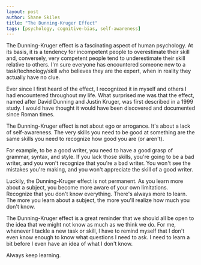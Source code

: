 ```yaml
---
layout: post
author: Shane Skiles
title: "The Dunning-Kruger Effect"
tags: [psychology, cognitive-bias, self-awareness]
---
```


The Dunning-Kruger effect is a fascinating aspect of human psychology. At its basis, it is a tendency for incompetent people to overestimate their skill and, conversely, very competent people tend to underestimate their skill relative to others. I'm sure everyone has encountered someone new to a task/technology/skill who believes they are the expert, when in reality they actually have no clue.

Ever since I first heard of the effect, I recognized it in myself and others I had encountered throughout my life. 
What surprised me was that the effect, named after David Dunning and Justin Kruger, was first described in a 1999 study. 
I would have thought it would have been discovered and documented since Roman times.

The Dunning-Kruger effect is not about ego or arrogance. It's about a lack of self-awareness. The very skills you need to be good at something are the same skills you need to recognize how good you are (or aren't).

For example, to be a good writer, you need to have a good grasp of grammar, syntax, and style. 
If you lack those skills, you're going to be a bad writer, and you won't recognize that you're a bad writer. 
You won't see the mistakes you're making, and you won't appreciate the skill of a good writer.

Luckily, the Dunning-Kruger effect is not permanent. As you learn more about a subject, you become more aware of your own limitations. Recognize that you don't know everything. There's always more to learn. The more you learn about a subject, the more you'll realize how much you don't know.

The Dunning-Kruger effect is a great reminder that we should all be open to the idea that we might not know as much as we think we do. For me, whenever I tackle a new task or skill, I have to remind myself that I don't even know enough to know what questions I need to ask. I need to learn a bit before I even have an idea of what I don't know.

Always keep learning.
